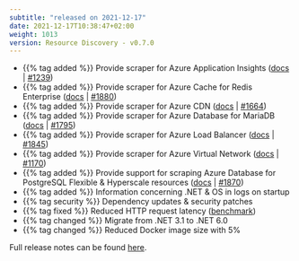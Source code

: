 ```yaml
---
subtitle: "released on 2021-12-17"
date: 2021-12-17T10:38:47+02:00
weight: 1013
version: Resource Discovery - v0.7.0
---
```


- {{% tag added %}} Provide scraper for Azure Application Insights ([docs](https://docs.promitor.io/configuration/v2.x/metrics/application-insights)
 | [#1239](https://github.com/tomkerkhove/promitor/issues/1239))
- {{% tag added %}} Provide scraper for Azure Cache for Redis Enterprise ([docs](https://docs.promitor.io/configuration/v2.x/metrics/redis-enterprise-cache)
 | [#1880](https://github.com/tomkerkhove/promitor/issues/1880))
- {{% tag added %}} Provide scraper for Azure CDN ([docs](https://docs.promitor.io/configuration/v2.x/metrics/cdn)
 | [#1664](https://github.com/tomkerkhove/promitor/issues/1664))
- {{% tag added %}} Provide scraper for Azure Database for MariaDB ([docs](https://docs.promitor.io/configuration/v2.x/metrics/maria-db)
 | [#1795](https://github.com/tomkerkhove/promitor/issues/1795))
- {{% tag added %}} Provide scraper for Azure Load Balancer ([docs](https://docs.promitor.io/configuration/v2.x/metrics/load-balancer)
 | [#1845](https://github.com/tomkerkhove/promitor/issues/1845))
- {{% tag added %}} Provide scraper for Azure Virtual Network ([docs](https://docs.promitor.io/configuration/v2.x/metrics/virtual-network)
 | [#1170](https://github.com/tomkerkhove/promitor/issues/1170))
- {{% tag added %}} Provide support for scraping Azure Database for PostgreSQL Flexible & Hyperscale resources ([docs](https://docs.promitor.io/configuration/v2.x/metrics/postgresql)
 | [#1870](https://github.com/tomkerkhove/promitor/issues/1870))
- {{% tag added %}} Information concerning .NET & OS in logs on startup
- {{% tag security %}} Dependency updates & security patches
- {{% tag fixed %}} Reduced HTTP request latency ([benchmark](https://github.com/tomkerkhove/promitor/pull/1833#issuecomment-975186516))
- {{% tag changed %}} Migrate from .NET 3.1 to .NET 6.0
- {{% tag changed %}} Reduced Docker image size with 5%

Full release notes can be found [here](https://github.com/tomkerkhove/promitor/releases/tag/ResourceDiscovery-v0.7.0).
